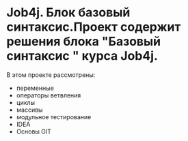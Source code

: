 # Job4j. Блок базовый синтаксис.Проект содержит решения блока "Базовый синтаксис " курса Job4j.

В этом проекте рассмотрены:

- переменные
- операторы ветвления
- циклы
- массивы
- модульное тестирование
- IDEA
- Основы GIT